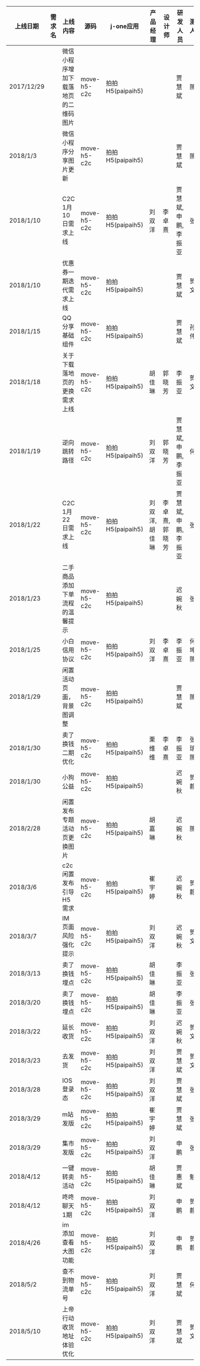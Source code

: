 | 上线日期 | 需求名 | 上线内容 | 源码 | j-one应用 | 产品经理 | 设计师 | 研发人员 | 测试人员 | 审批人 | 上线版本tag |
| ---------- | ----------  | ---------- | ---------- | ----------  | ---------- | ----------  | ---------- | ----------  | ---------- | ---------- |
| 2017/12/29 |  | 微信小程序增加下载落地页的二维码图片 | move-h5-c2c | 拍拍H5(paipaih5) |  |  | 贾慧斌 | 隗娟 | 丁秀富 | V20171229微信小程序
| 2018/1/3 |  | 微信小程序分享图片更新 | move-h5-c2c | 拍拍H5(paipaih5) |  |  | 贾慧斌 | 隗娟 | 丁秀富 | V20180103微信小程序分享图片更新
| 2018/1/10 |  | C2C 1月10日需求上线 | move-h5-c2c | 拍拍H5(paipaih5) | 刘双洋 | 李卓熹 | 贾慧斌,申鹏,李振亚 | 张瑞 | 丁秀富 | V20180110-1月10日需求发版
| 2018/1/10 |  | 优惠券一期迭代需求上线 | move-h5-c2c | 拍拍H5(paipaih5) |  |  | 贾慧斌 | 贺占文 | 丁秀富 | V20180110-优惠券需求发版
| 2018/1/15 |  | QQ分享基础组件 | move-h5-c2c | 拍拍H5(paipaih5) |  |  | 贾慧斌 | 孙博伟 | 丁秀富 | V20180115QQ分享基础组件
| 2018/1/18 |  | 关于下载落地页的更换需求上线 | move-h5-c2c | 拍拍H5(paipaih5) | 胡佳琳 | 郭晓芳 | 李振亚 | 贺占文 | 孙博伟 | | V20180118-关于下载落地页的更换需求
| 2018/1/19 |  | 逆向跳转路径 | move-h5-c2c | 拍拍H5(paipaih5) | 刘双洋 | 郭晓芳 | 贾慧斌,申鹏,李振亚 | 何坤 | 丁秀富 | V20180119-逆向跳转路径
| 2018/1/22 |  | C2C 1月22日需求上线 | move-h5-c2c | 拍拍H5(paipaih5) | 刘双洋,胡佳琳 | 李卓熹,郭晓芳 | 贾慧斌,申鹏,李振亚 | 张瑞 | 丁秀富 | V20180122-1月22日需求发版
| 2018/1/23 |  | 二手商品添加下单流程的温馨提示 | move-h5-c2c | 拍拍H5(paipaih5) |  |  | 迟婉秋 | 张瑞 | 丁秀富 |  v20180123二手商品温馨提示
| 2018/1/25 |  | 小白信用协议 | move-h5-c2c | 拍拍H5(paipaih5) | 刘双洋 | 李卓熹 | 李振亚 | 何坤，隗娟 | 孙博伟 |   Q1-20180125-小白信用协议
| 2018/1/29 |  | 闲置活动页面，背景图调整 | move-h5-c2c | 拍拍H5(paipaih5) |  |  | 贾慧斌 | 隗娟 | 孙博伟 |   Q1-20180129-闲置活动页调整
| 2018/1/30 |  | 卖了换钱二期优化 | move-h5-c2c | 拍拍H5(paipaih5) | 栗维维 | 李卓熹 | 李振亚 | 张瑞、隗娟 | 丁秀富 | Q1-20180130-卖了换钱二期优化
| 2018/1/30 |  | 小狗公益 | move-h5-c2c | 拍拍H5(paipaih5) |  |  | 迟婉秋 | 贺晓静 | 丁秀富 | v20180130小狗公益
| 2018/2/28 |  | 闲置发布专题活动页更换图片 | move-h5-c2c | 拍拍H5(paipaih5) | 胡嘉琳 |  | 迟婉秋 | 隗娟 | 丁秀富 | V20180301闲置发布专题
| 2018/3/6 |  | c2c闲置发布引导H5需求 | move-h5-c2c | 拍拍H5(paipaih5) | 崔宇婷 |  | 迟婉秋 | 贺晓静 | 丁秀富 | v20180306c2c闲置发布引导h5
| 2018/3/7 |  | IM页面风险强化提示 | move-h5-c2c | 拍拍H5(paipaih5) | 刘双洋 |  | 迟婉秋 | 贺占文 | 丁秀富 | v20180307防骗提示
| 2018/3/13 |  | 卖了换钱埋点 | move-h5-c2c | 拍拍H5(paipaih5) | 胡佳琳 |  | 李振亚 | 张瑞 | 丁秀富 | v20180313卖了换钱埋点 |  |  |  |  |  |  | 贾惠斌 |  |  |
| 2018/3/20 |  | 卖了换钱埋点 | move-h5-c2c | 拍拍H5(paipaih5) | 胡佳琳 |  | 李振亚 | 张瑞 | 丁秀富 | v20180320卖了换钱埋点 |  |  |  |  |  |  | 贾惠斌 |  |  |
| 2018/3/22 |  | 延长收货 | move-h5-c2c | 拍拍H5(paipaih5) | 刘双洋 |  | 迟婉秋 | 贺占文 | 丁秀富 | v20180322延长收货
| 2018/3/23 |  | 去发货 | move-h5-c2c | 拍拍H5(paipaih5) | 刘双洋 |  | 贾慧斌 | 贺占文 | 丁秀富 | v20180323去发货 |  |  |  |  |  |  | 李振亚 |  |  |
| 2018/3/28 |  | IOS登录态 | move-h5-c2c | 拍拍H5(paipaih5) | 刘双洋 |  | 贾慧斌 | 张瑞 | 丁秀富 | v20180328IOS登录态 |  |  |  |  |  |  | 李振亚 |  |  |
| 2018/3/29 |  | m站发版 | move-h5-c2c | 拍拍H5(paipaih5) | 崔宇婷 |  | 贾慧斌 | 张瑞 | 丁秀富 | v20180329m站发版 |  |  |  |  |  |  | 李振亚 |  |  |
| 2018/3/29 |  | 集市发版  | move-h5-c2c | 拍拍H5(paipaih5) | 刘双洋 |  | 申鹏 | 张瑞 | 丁秀富 | v20180329集市发版 |  |  |  |  |  |  | 迟婉秋 |  |  |
| 2018/4/12 |  | 一键转卖活动 | move-h5-c2c | 拍拍H5(paipaih5) | 胡佳琳 |  | 贾惠斌 | 魁娟 | 丁秀富 | v20180412一键转卖活动 |  |  |  |  |  |  | 李振亚 |  |  |
| 2018/4/12 |  | 咚咚聊天1期 | move-h5-c2c | 拍拍H5(paipaih5) | 刘双洋 |  | 申鹏 | 贺晓静 | 丁秀富 | v20180412咚咚聊天1期 |  |  |  |  |  |  | 李振亚 |  |  |
| 2018/4/26 |  | im添加查看大图功能 | move-h5-c2c | 拍拍H5(paipaih5) | 刘双洋 |  | 申鹏 | 贺晓静 | 丁秀富 | v20180426im查看大图
| 2018/5/2 |  | 查不到物流单号 | move-h5-c2c | 拍拍H5(paipaih5) | 刘双洋 |  | 贾慧斌 | 何坤 | 孙博伟 | v20180502查不到物流单号 |  |  |  |  |  |  | 李振亚 | 隗娟 |  |
| 2018/5/10 |  | 上帝行动收货地址体验优化 | move-h5-c2c | 拍拍H5(paipaih5) | 刘双洋 |  | 贾慧斌 | 贺占文 | 丁秀富 | v20180510上帝行动收货地址体验优化 |  |  |  |  |  |  | 李振亚 |  |  |
